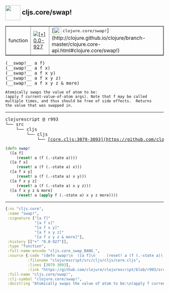 ## <img width="48px" valign="middle" src="http://i.imgur.com/Hi20huC.png"> cljs.core/swap!

 <table border="1">
<tr>
<td>function</td>
<td><a href="https://github.com/cljsinfo/api-refs/tree/0.0-927"><img valign="middle" alt="[+] 0.0-927" src="https://img.shields.io/badge/+-0.0--927-lightgrey.svg"></a> </td>
<td>
[<img height="24px" valign="middle" src="http://i.imgur.com/1GjPKvB.png"> <samp>clojure.core/swap!</samp>](http://clojure.github.io/clojure/branch-master/clojure.core-api.html#clojure.core/swap!)
</td>
</tr>
</table>

 <samp>
(__swap!__ a f)<br>
(__swap!__ a f x)<br>
(__swap!__ a f x y)<br>
(__swap!__ a f x y z)<br>
(__swap!__ a f x y z & more)<br>
</samp>

```
Atomically swaps the value of atom to be:
(apply f current-value-of-atom args). Note that f may be called
multiple times, and thus should be free of side effects.  Returns
the value that was swapped in.
```

---

 <pre>
clojurescript @ r993
└── src
    └── cljs
        └── cljs
            └── <ins>[core.cljs:3079-3093](https://github.com/clojure/clojurescript/blob/r993/src/cljs/cljs/core.cljs#L3079-L3093)</ins>
</pre>

```clj
(defn swap!
  ([a f]
     (reset! a (f (.-state a))))
  ([a f x]
     (reset! a (f (.-state a) x)))
  ([a f x y]
     (reset! a (f (.-state a) x y)))
  ([a f x y z]
     (reset! a (f (.-state a) x y z)))
  ([a f x y z & more]
     (reset! a (apply f (.-state a) x y z more))))
```


---

```clj
{:ns "cljs.core",
 :name "swap!",
 :signature ["[a f]"
             "[a f x]"
             "[a f x y]"
             "[a f x y z]"
             "[a f x y z & more]"],
 :history [["+" "0.0-927"]],
 :type "function",
 :full-name-encode "cljs.core_swap_BANG_",
 :source {:code "(defn swap!\n  ([a f]\n     (reset! a (f (.-state a))))\n  ([a f x]\n     (reset! a (f (.-state a) x)))\n  ([a f x y]\n     (reset! a (f (.-state a) x y)))\n  ([a f x y z]\n     (reset! a (f (.-state a) x y z)))\n  ([a f x y z & more]\n     (reset! a (apply f (.-state a) x y z more))))",
          :filename "clojurescript/src/cljs/cljs/core.cljs",
          :lines [3079 3093],
          :link "https://github.com/clojure/clojurescript/blob/r993/src/cljs/cljs/core.cljs#L3079-L3093"},
 :full-name "cljs.core/swap!",
 :clj-symbol "clojure.core/swap!",
 :docstring "Atomically swaps the value of atom to be:\n(apply f current-value-of-atom args). Note that f may be called\nmultiple times, and thus should be free of side effects.  Returns\nthe value that was swapped in."}

```
